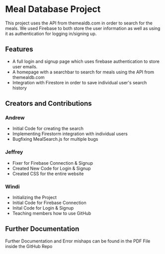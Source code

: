 # Meal Database Project
This project uses the API from themealdb.com in order to search for the meals.
We used Firebase to both store the user information as well as using it as authentication for logging in/signing up.

## Features
  - A full login and signup page which uses firebase authentication to store user emails.
  - A homepage with a searchbar to search for meals using the API from themealdb.com
  - Integration with Firestore in order to save individual user's search history

## Creators and Contributions
### Andrew
  - Initial Code for creating the search
  - Implementing Firestorm integration with individual users
  - Bugfixing MealSearch.js for multiple bugs
### Jeffrey
  - Fixer for Firebase Connection & Signup
  - Created New Code for Login & Signup 
  - Created CSS for the entire website
### Windi
  - Initializing the Project
  - Initial Code for Firebase Connection
  - Inital Code for Login & Signup
  - Teaching members how to use GitHub

## Further Documentation
Further Documentation and Error mishaps can be found in the PDF File inside the GitHub Repo

